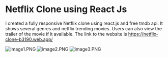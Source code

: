 # Netflix Clone using React Js
I created a fully responsive Netflix clone using react.js and free tmdb api. It shows several genres and netflix trending movies. Users can also view the trailer of the movie if it available. The link to the website is https://netflix-clone-b3190.web.app/






![image1.PNG](https://github.com/Tim1119/netflix-clone/blob/master/src/assets/image1.PNG?raw=true)
![image2.PNG](https://github.com/Tim1119/netflix-clone/blob/master/src/assets/image2.PNG?raw=true)
![image3.PNG](https://github.com/Tim1119/netflix-clone/blob/master/src/assets/image3.PNG?raw=true)
